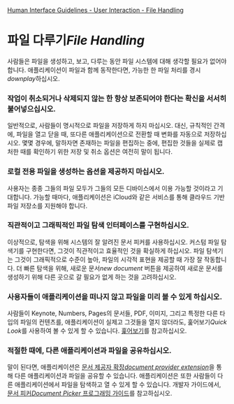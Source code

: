 [Human Interface Guidelines - User Interaction - File Handling](https://developer.apple.com/design/human-interface-guidelines/ios/user-interaction/file-handling/)

# 파일 다루기*File Handling*

사람들은 파일을 생성하고, 보고, 다루는 동안 파일 시스템에 대해 생각할 필요가 없어야 합니다. 애플리케이션이 파일과 함께 동작한다면, 가능한 한 파일 처리를 경시*downplay*하십시오.

### 작업이 취소되거나 삭제되지 않는 한 항상 보존되어야 한다는 확신을 서서히 불어넣으십시오.

일반적으로, 사람들이 명시적으로 파일을 저장하게 하지 마십시오. 대신, 규칙적인 간격에, 파일을 열고 닫을 때, 또다른 애플리케이션으로 전환할 때 변화를 자동으로 저장하십시오. 몇몇 경우에, 말하자면 존재하는 파일을 편집하는 중에, 편집한 것들을 실제로 캡처한 때를 확인하기 위한 저장 및 취소 옵션은 여전히 말이 됩니다.

### 로컬 전용 파일을 생성하는 옵션을 제공하지 마십시오.

사용자는 종종 그들의 파일 모두가 그들의 모든 디바이스에서 이용 가능할 것이라고 기대합니다. 가능할 때마다, 애플리케이션은 iCloud와 같은 서비스를 통해 클라우드 기반 파일 저장소를 지원해야 합니다.

### 직관적이고 그래픽적인 파일 탐색 인터페이스를 구현하십시오.

이상적으로, 탐색을 위해 시스템의 잘 알려진 문서 피커를 사용하십시오. 커스텀 파일 탐색기를 구현한다면, 그것이 직관적이고 효율적인 것을 확실하게 하십시오. 파일 탐색기는 그것이 그래픽적으로 수준이 높아, 파일의 시각적 표현을 제공할 때 가장 잘 작동합니다. 더 빠른 탐색을 위해, 새로운 문서*new document* 버튼을 제공하여 새로운 문서를 생성하기 위해 다른 곳으로 갈 필요가 없게 하는 것을 고려하십시오.

### 사용자들이 애플리케이션을 떠나지 않고 파일을 미리 볼 수 있게 하십시오.

사람들이 Keynote, Numbers, Pages의 문서들, PDF, 이미지, 그리고 특정한 다른 타입의 파일의 컨텐츠를, 애플리케이션이 실제고 그것들을 열지 않더라도, 훑어보기*Quick Look*를 사용하여 볼 수 있게 할 수 있습니다. [훑어보기](https://developer.apple.com/design/human-interface-guidelines/ios/system-capabilities/quick-look/)를 참고하십시오.

### 적절한 때에, 다른 애플리케이션과 파일을 공유하십시오.

말이 된다면, 애플리케이션은 [문서 제공자 확장*document provider extension*](https://developer.apple.com/design/human-interface-guidelines/ios/extensions/document-providers/)을 통해 다른 애플리케이션과 파일을 공유할 수 있습니다. 애플리케이션은 또한 사람들이 다른 애플리케이션에서 파일을 탐색하고 열 수 있게 할 수 있습니다. 개발자 가이드에서, [문서 피커*Document Picker* 프로그래밍 가이드](https://developer.apple.com/library/content/documentation/FileManagement/Conceptual/DocumentPickerProgrammingGuide/Introduction/Introduction.html)를 참고하십시오.

